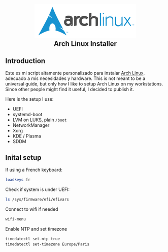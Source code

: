 <h2 align="center">
  <br>
  <img src="imagenes/logo.svg" alt="Archlinux" width="320">
  <br>
Arch Linux Installer
</h2>

## Introduction

Este es mi script altamente personalizado para instalar [Arch Linux](https://www.archlinux.org/). adecuado a mis necesidades y hardware. This is not meant to be a universal guide, but only how I like to setup Arch Linux on my workstations. Since other people might find it useful, I decided to publish it.

Here is the setup I use:

- UEFI
- systemd-boot
- LVM on LUKS, plain `/boot`
- NetworkManager
- Xorg
- KDE / Plasma
- SDDM

## Inital setup

If using a French keyboard:

```sh
loadkeys fr
```

Check if system is under UEFI:

```sh
ls /sys/firmware/efi/efivars
```

Connect to wifi if needed

```sh
wifi-menu
```

Enable NTP and set timezone

```sh
timedatectl set-ntp true
timedatectl set-timezone Europe/Paris
```
